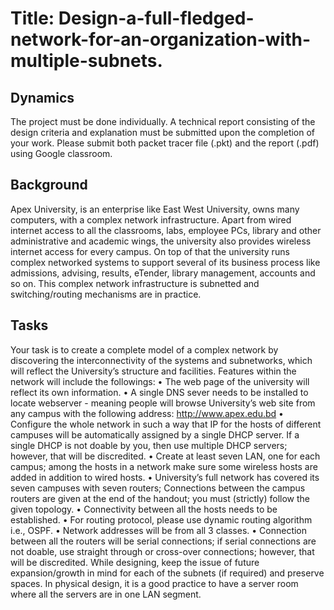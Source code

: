 # Title: Design-a-full-fledged-network-for-an-organization-with-multiple-subnets.


## Dynamics
The project must be done individually. A technical report consisting of the design criteria and explanation must be submitted upon the completion of your work. Please submit both packet tracer file (.pkt) and the report (.pdf) using Google classroom.

## Background
Apex University, is an enterprise like East West University, owns many computers, with a complex network infrastructure. Apart from wired internet access to all the classrooms, labs, employee PCs, library and other administrative and academic wings, the university also provides wireless internet access for every campus. On top of that the university runs complex networked systems to support several of its business process like admissions, advising, results, eTender, library management, accounts and so on. This complex network infrastructure is subnetted and switching/routing mechanisms are in practice.
## Tasks
Your task is to create a complete model of a complex network by discovering the interconnectivity of the systems and subnetworks, which will reflect the University’s structure and facilities. Features within the network will include the followings:
• The web page of the university will reflect its own information.
• A single DNS sever needs to be installed to locate webserver - meaning people will browse University’s web site from any campus with the following address: http://www.apex.edu.bd
• Configure the whole network in such a way that IP for the hosts of different campuses will be automatically assigned by a single DHCP server. If a single DHCP is not doable by you, then use multiple DHCP servers; however, that will be discredited.
• Create at least seven LAN, one for each campus; among the hosts in a network make sure some wireless hosts are added in addition to wired hosts.
• University’s full network has covered its seven campuses with seven routers; Connections between the campus routers are given at the end of the handout; you must (strictly) follow the given topology.
• Connectivity between all the hosts needs to be established.
• For routing protocol, please use dynamic routing algorithm i.e., OSPF.
• Network addresses will be from all 3 classes.
• Connection between all the routers will be serial connections; if serial connections are not doable, use straight through or cross-over connections; however, that will be discredited.
While designing, keep the issue of future expansion/growth in mind for each of the subnets (if required) and preserve spaces. In physical design, it is a good practice to have a server room where all the servers are in one LAN segment.
